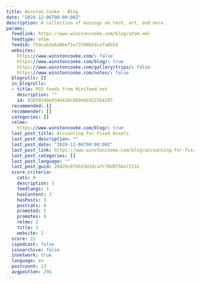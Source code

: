 ```yaml
---
title: Winston Cooke - Blog
date: "2024-12-06T00:00:00Z"
description: A collection of musings on tech, art, and more.
params:
  feedlink: https://www.winstoncooke.com/blog/atom.xml
  feedtype: atom
  feedid: 759cab3e6a0bef1e73768b54cefa8b5d
  websites:
    https://www.winstoncooke.com/: false
    https://www.winstoncooke.com/blog/: true
    https://www.winstoncooke.com/gallery/trips/: false
    https://www.winstoncooke.com/notes/: false
  blogrolls: []
  in_blogrolls:
  - title: RSS feeds from Minifeed.net
    description: ""
    id: 83b59248e9346428c889eb03522b4297
  recommended: []
  recommender: []
  categories: []
  relme:
    https://www.winstoncooke.com/blog/: true
  last_post_title: Accounting for Fixed Assets
  last_post_description: ""
  last_post_date: "2024-12-06T00:00:00Z"
  last_post_link: https://www.winstoncooke.com/blog/accounting-for-fixed-assets/
  last_post_categories: []
  last_post_language: ""
  last_post_guid: 20829c8f95d3d1dca7c78d8f56e72152
  score_criteria:
    cats: 0
    description: 3
    feedlangs: 1
    hasContent: 3
    hasPosts: 3
    postcats: 0
    promoted: 5
    promotes: 0
    relme: 2
    title: 3
    website: 2
  score: 22
  ispodcast: false
  isnoarchive: false
  innetwork: true
  language: en
  postcount: 13
  avgpostlen: 296
---
```

